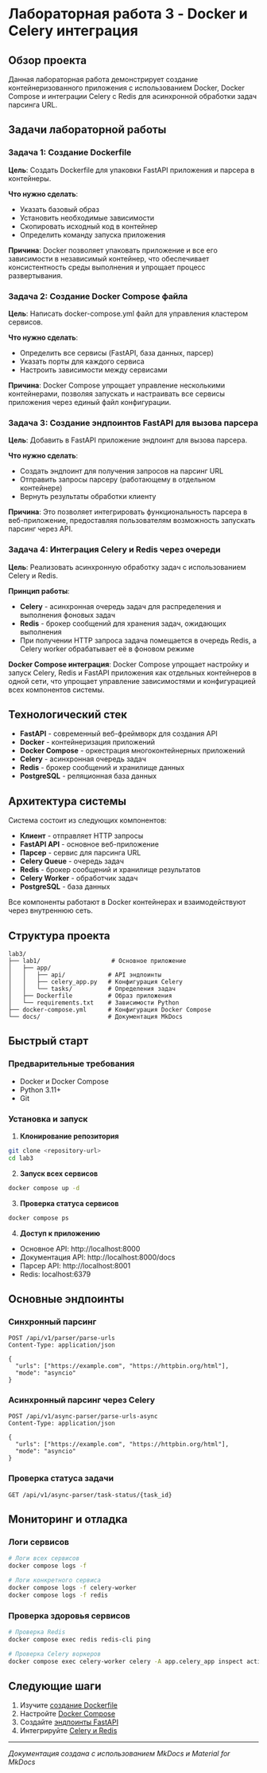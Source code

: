 # Лабораторная работа 3 - Docker и Celery интеграция

## Обзор проекта

Данная лабораторная работа демонстрирует создание контейнеризованного приложения с использованием Docker, Docker Compose и интеграции Celery с Redis для асинхронной обработки задач парсинга URL.

## Задачи лабораторной работы

### Задача 1: Создание Dockerfile

**Цель**: Создать Dockerfile для упаковки FastAPI приложения и парсера в контейнеры.

**Что нужно сделать**:
- Указать базовый образ
- Установить необходимые зависимости
- Скопировать исходный код в контейнер
- Определить команду запуска приложения

**Причина**: Docker позволяет упаковать приложение и все его зависимости в независимый контейнер, что обеспечивает консистентность среды выполнения и упрощает процесс развертывания.

### Задача 2: Создание Docker Compose файла

**Цель**: Написать docker-compose.yml файл для управления кластером сервисов.

**Что нужно сделать**:
- Определить все сервисы (FastAPI, база данных, парсер)
- Указать порты для каждого сервиса
- Настроить зависимости между сервисами

**Причина**: Docker Compose упрощает управление несколькими контейнерами, позволяя запускать и настраивать все сервисы приложения через единый файл конфигурации.

### Задача 3: Создание эндпоинтов FastAPI для вызова парсера

**Цель**: Добавить в FastAPI приложение эндпоинт для вызова парсера.

**Что нужно сделать**:
- Создать эндпоинт для получения запросов на парсинг URL
- Отправить запросы парсеру (работающему в отдельном контейнере)
- Вернуть результаты обработки клиенту

**Причина**: Это позволяет интегрировать функциональность парсера в веб-приложение, предоставляя пользователям возможность запускать парсинг через API.

### Задача 4: Интеграция Celery и Redis через очереди

**Цель**: Реализовать асинхронную обработку задач с использованием Celery и Redis.

**Принцип работы**:
- **Celery** - асинхронная очередь задач для распределения и выполнения фоновых задач
- **Redis** - брокер сообщений для хранения задач, ожидающих выполнения
- При получении HTTP запроса задача помещается в очередь Redis, а Celery worker обрабатывает её в фоновом режиме

**Docker Compose интеграция**:
Docker Compose упрощает настройку и запуск Celery, Redis и FastAPI приложения как отдельных контейнеров в одной сети, что упрощает управление зависимостями и конфигурацией всех компонентов системы.

## Технологический стек

- **FastAPI** - современный веб-фреймворк для создания API
- **Docker** - контейнеризация приложений
- **Docker Compose** - оркестрация многоконтейнерных приложений
- **Celery** - асинхронная очередь задач
- **Redis** - брокер сообщений и хранилище данных
- **PostgreSQL** - реляционная база данных

## Архитектура системы

Система состоит из следующих компонентов:
- **Клиент** - отправляет HTTP запросы
- **FastAPI API** - основное веб-приложение
- **Парсер** - сервис для парсинга URL
- **Celery Queue** - очередь задач
- **Redis** - брокер сообщений и хранилище результатов
- **Celery Worker** - обработчик задач
- **PostgreSQL** - база данных

Все компоненты работают в Docker контейнерах и взаимодействуют через внутреннюю сеть.

## Структура проекта

```
lab3/
├── lab1/                    # Основное приложение
│   ├── app/
│   │   ├── api/            # API эндпоинты
│   │   ├── celery_app.py   # Конфигурация Celery
│   │   └── tasks/          # Определения задач
│   ├── Dockerfile          # Образ приложения
│   └── requirements.txt    # Зависимости Python
├── docker-compose.yml      # Конфигурация Docker Compose
└── docs/                   # Документация MkDocs
```

## Быстрый старт

### Предварительные требования
- Docker и Docker Compose
- Python 3.11+
- Git

### Установка и запуск

1. **Клонирование репозитория**
```bash
git clone <repository-url>
cd lab3
```

2. **Запуск всех сервисов**
```bash
docker compose up -d
```

3. **Проверка статуса сервисов**
```bash
docker compose ps
```

4. **Доступ к приложению**
- Основное API: http://localhost:8000
- Документация API: http://localhost:8000/docs
- Парсер API: http://localhost:8001
- Redis: localhost:6379

## Основные эндпоинты

### Синхронный парсинг
```http
POST /api/v1/parser/parse-urls
Content-Type: application/json

{
  "urls": ["https://example.com", "https://httpbin.org/html"],
  "mode": "asyncio"
}
```

### Асинхронный парсинг через Celery
```http
POST /api/v1/async-parser/parse-urls-async
Content-Type: application/json

{
  "urls": ["https://example.com", "https://httpbin.org/html"],
  "mode": "asyncio"
}
```

### Проверка статуса задачи
```http
GET /api/v1/async-parser/task-status/{task_id}
```

## Мониторинг и отладка

### Логи сервисов
```bash
# Логи всех сервисов
docker compose logs -f

# Логи конкретного сервиса
docker compose logs -f celery-worker
docker compose logs -f redis
```

### Проверка здоровья сервисов
```bash
# Проверка Redis
docker compose exec redis redis-cli ping

# Проверка Celery воркеров
docker compose exec celery-worker celery -A app.celery_app inspect active
```

## Следующие шаги

1. Изучите [создание Dockerfile](dockerfile/creation.md)
2. Настройте [Docker Compose](docker-compose/creation.md)
3. Создайте [эндпоинты FastAPI](fastapi/endpoints.md)
4. Интегрируйте [Celery и Redis](celery/setup.md)

---

*Документация создана с использованием MkDocs и Material for MkDocs*

